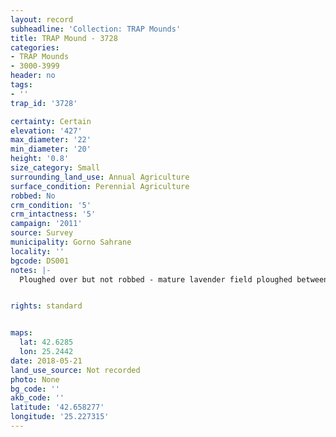 ```yaml
---
layout: record
subheadline: 'Collection: TRAP Mounds'
title: TRAP Mound - 3728
categories:
- TRAP Mounds
- 3000-3999
header: no
tags:
- ''
trap_id: '3728'

certainty: Certain
elevation: '427'
max_diameter: '22'
min_diameter: '20'
height: '0.8'
size_category: Small
surrounding_land_use: Annual Agriculture
surface_condition: Perennial Agriculture
robbed: No
crm_condition: '5'
crm_intactness: '5'
campaign: '2011'
source: Survey
municipality: Gorno Sahrane
locality: ''
bgcode: DS001
notes: |-
  Ploughed over but not robbed - mature lavender field ploughed between rows of plants.


rights: standard


maps:
  lat: 42.6285
  lon: 25.2442
date: 2018-05-21
land_use_source: Not recorded
photo: None
bg_code: ''
akb_code: ''
latitude: '42.658277'
longitude: '25.227315'
---
```


